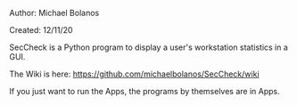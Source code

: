 Author:  Michael Bolanos

Created:  12/11/20

SecCheck is a Python program to display a user's workstation statistics in a GUI.


The Wiki is here:  https://github.com/michaelbolanos/SecCheck/wiki

If you just want to run the Apps, the programs by themselves are in Apps.
